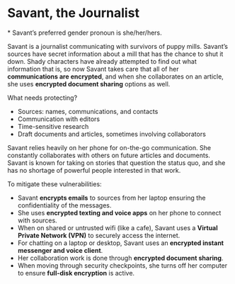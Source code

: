 # Savant, the Journalist
\* Savant’s preferred gender pronoun is she/her/hers.

Savant is a journalist communicating with survivors of puppy mills. Savant’s sources have secret information about a mill that has the chance to shut it down. Shady characters have already attempted to find out what information that is, so now Savant takes care that all of her **communications are encrypted**, and when she collaborates on an article, she uses **encrypted document sharing** options as well.

What needs protecting?
- Sources: names, communications, and contacts
- Communication with editors
- Time-sensitive research
- Draft documents and articles, sometimes involving collaborators

Savant relies heavily on her phone for on-the-go communication. She constantly collaborates with others on future articles
and documents. Savant is known for taking on stories that question the status quo, and she has no shortage of powerful people interested in that work.

To mitigate these vulnerabilities:
- Savant **encrypts emails** to sources from her laptop ensuring the confidentiality of the messages.
- She uses **encrypted texting and voice apps** on her phone to connect with sources.
- When on shared or untrusted wifi (like a cafe), Savant uses a **Virtual Private Network (VPN)** to securely access the internet.
- For chatting on a laptop or desktop, Savant uses an **encrypted instant messenger and voice client**.
- Her collaboration work is done through **encrypted document sharing**.
- When moving through security checkpoints, she turns off her computer to ensure **full-disk encryption** is active.
